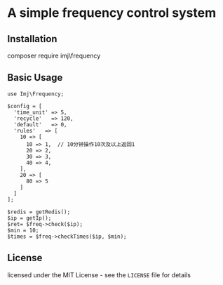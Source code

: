 
A simple frequency control system
===========================

Installation
------------

  composer require imj\frequency


Basic Usage
------------
```
use Imj\Frequency;

$config = [
  'time_unit' => 5,
  'recycle'   => 120,
  'default'   => 0,
  'rules'	=> [
    10 => [
      10 => 1,  // 10分钟操作10次及以上返回1
      20 => 2,
      30 => 3,
      40 => 4,
    ],
    20 => [
      80 => 5
    ]
  ]
];

$redis = getRedis();
$ip = getIp();
$ret= $freq->check($ip);
$min = 10;
$times = $freq->checkTimes($ip, $min);
```

License
------------

licensed under the MIT License - see the `LICENSE` file for details
